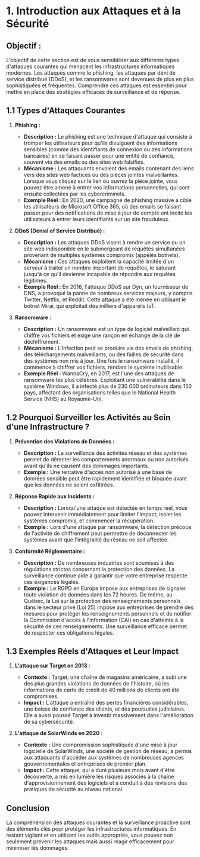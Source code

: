 # 1. Introduction aux Attaques et à la Sécurité

## **Objectif :**
L'objectif de cette section est de vous sensibiliser aux différents types d'attaques courantes qui menacent les infrastructures informatiques modernes. Les attaques comme le phishing, les attaques par déni de service distribué (DDoS), et les ransomwares sont devenues de plus en plus sophistiquées et fréquentes. Comprendre ces attaques est essentiel pour mettre en place des stratégies efficaces de surveillance et de réponse.

## **1.1 Types d'Attaques Courantes**

1. **Phishing :**
   - **Description :** Le phishing est une technique d'attaque qui consiste à tromper les utilisateurs pour qu'ils divulguent des informations sensibles (comme des identifiants de connexion ou des informations bancaires) en se faisant passer pour une entité de confiance, souvent via des emails ou des sites web falsifiés.
   - **Mécanisme :** Les attaquants envoient des emails contenant des liens vers des sites web factices ou des pièces jointes malveillantes. Lorsque vous cliquez sur le lien ou ouvrez la pièce jointe, vous pouvez être amené à entrer vos informations personnelles, qui sont ensuite collectées par les cybercriminels.
   - **Exemple Réel :** En 2020, une campagne de phishing massive a ciblé les utilisateurs de Microsoft Office 365, où des emails se faisant passer pour des notifications de mise à jour de compte ont incité les utilisateurs à entrer leurs identifiants sur un site frauduleux.

2. **DDoS (Denial of Service Distribué) :**
   - **Description :** Les attaques DDoS visent à rendre un service ou un site web indisponible en le submergeant de requêtes simultanées provenant de multiples systèmes compromis (appelés botnets).
   - **Mécanisme :** Ces attaques exploitent la capacité limitée d'un serveur à traiter un nombre important de requêtes, le saturant jusqu'à ce qu'il devienne incapable de répondre aux requêtes légitimes.
   - **Exemple Réel :** En 2016, l'attaque DDoS sur Dyn, un fournisseur de DNS, a provoqué la panne de nombreux services majeurs, y compris Twitter, Netflix, et Reddit. Cette attaque a été menée en utilisant le botnet Mirai, qui exploitait des milliers d'appareils IoT.

3. **Ransomware :**
   - **Description :** Un ransomware est un type de logiciel malveillant qui chiffre vos fichiers et exige une rançon en échange de la clé de déchiffrement.
   - **Mécanisme :** L'infection peut se produire via des emails de phishing, des téléchargements malveillants, ou des failles de sécurité dans des systèmes non mis à jour. Une fois le ransomware installé, il commence à chiffrer vos fichiers, rendant le système inutilisable.
   - **Exemple Réel :** WannaCry, en 2017, est l'une des attaques de ransomware les plus célèbres. Exploitant une vulnérabilité dans le système Windows, il a infecté plus de 230 000 ordinateurs dans 150 pays, affectant des organisations telles que le National Health Service (NHS) au Royaume-Uni.

## **1.2 Pourquoi Surveiller les Activités au Sein d'une Infrastructure ?**

1. **Prévention des Violations de Données :**
   - **Description :** La surveillance des activités réseau et des systèmes permet de détecter les comportements anormaux ou non autorisés avant qu'ils ne causent des dommages importants.
   - **Exemple :** Une tentative d'accès non autorisé à une base de données sensible peut être rapidement identifiée et bloquée avant que les données ne soient exfiltrées.

2. **Réponse Rapide aux Incidents :**
   - **Description :** Lorsqu'une attaque est détectée en temps réel, vous pouvez intervenir immédiatement pour limiter l'impact, isoler les systèmes compromis, et commencer la récupération.
   - **Exemple :** Lors d'une attaque par ransomware, la détection précoce de l'activité de chiffrement peut permettre de déconnecter les systèmes avant que l'intégralité du réseau ne soit affectée.

3. **Conformité Réglementaire :**
   - **Description :** De nombreuses industries sont soumises à des régulations strictes concernant la protection des données. La surveillance continue aide à garantir que votre entreprise respecte ces exigences légales.
   - **Exemple :** Le RGPD en Europe impose aux entreprises de signaler toute violation de données dans les 72 heures. De même, au Québec, la Loi sur la protection des renseignements personnels dans le secteur privé (Loi 25) impose aux entreprises de prendre des mesures pour protéger les renseignements personnels et de notifier la Commission d'accès à l'information (CAI) en cas d'atteinte à la sécurité de ces renseignements. Une surveillance efficace permet de respecter ces obligations légales.

## **1.3 Exemples Réels d'Attaques et Leur Impact**

1. **L'attaque sur Target en 2013 :**
   - **Contexte :** Target, une chaîne de magasins américaine, a subi une des plus grandes violations de données de l'histoire, où les informations de carte de crédit de 40 millions de clients ont été compromises.
   - **Impact :** L'attaque a entraîné des pertes financières considérables, une baisse de confiance des clients, et des poursuites judiciaires. Elle a aussi poussé Target à investir massivement dans l'amélioration de sa cybersécurité.

2. **L'attaque de SolarWinds en 2020 :**
   - **Contexte :** Une compromission sophistiquée d'une mise à jour logicielle de SolarWinds, une société de gestion de réseau, a permis aux attaquants d'accéder aux systèmes de nombreuses agences gouvernementales et entreprises de premier plan.
   - **Impact :** Cette attaque, qui a duré plusieurs mois avant d'être découverte, a mis en lumière les risques associés à la chaîne d'approvisionnement des logiciels et a conduit à des révisions des pratiques de sécurité au niveau national.

## **Conclusion**
La compréhension des attaques courantes et la surveillance proactive sont des éléments clés pour protéger les infrastructures informatiques. En restant vigilant et en utilisant les outils appropriés, vous pouvez non seulement prévenir les attaques mais aussi réagir efficacement pour minimiser les dommages.
